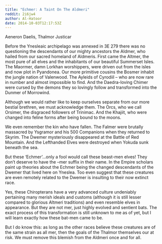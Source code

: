 ```yaml
---
title: "Echmer: A Taint On The Aldmeri"
reddit: 2i6jw4
author: Al-Hatoor
date: 2014-10-03T12:17:53Z
---
```


Aeneron Daelis, Thalmor Justicar

Before the Ynesleaic archipelago was annexed in 3E 279 there was no questioning the descendants of our mighty ancestors the Aldmer, who hailed from our sacred homeland of Aldmeris. First came the Altmer, the most pure of all elves and the inhabitants of our beautiful Summerset Isles. The Maormer, damn Lorkhan worshippers, were driven out from the isles and now plot in Pyandonea. Our more primitive cousins the Bosmer inhabit the jungle nation of Valenwood. The Ayleids of Cyrodiil – who are now rare in number and almost impossible to find. And the Daedra-loving Chimer were cursed by the demons they so lovingly follow and transformed into the Dunmer of Morrowind.

Although we would rather like to keep ourselves separate from our more bestial brethren, we must acknowledge them. The Orcs, who we call Orsimer, the disgraced followers of Trinimac. And the Khajiit, who were changed into feline forms after being bound to the moons.

We even remember the kin who have fallen. The Falmer were brutally massacred by Ysgramor and his 500 Companions when they returned to Skyrim. The Dwemer mysteriously disappeared at the Battle of Red Mountain. And the Lefthanded Elves were destroyed when Yokuda sunk beneath the sea.

But these ‘Echmer’…only a fool would call these beast-men elves! They don’t deserve to have the –mer suffix in their name. In the Empire scholars paint up theories about the Echmer being the changed descendants of the Dwemer that lived here on Yneslea. Too even suggest that these creatures are even remotely related to the Dwemer is insulting to their now extinct race.

Yes, these Chiropterans have a very advanced culture undeniably pertaining many merish ideals and customs (although it is still lesser compared to glorious Altmeri traditions) and even resemble elves in appearance. But they are not mer, just highly evolved and sentient bats. The exact process of this transformation is still unknown to me as of yet, but I will learn exactly how these bat-men came to be.

But I do know this: as long as the other races believe these creatures are of the same strain as all mer, then the goals of the Thalmor themselves our at risk. We must remove this blemish from the Aldmeri once and for all.
